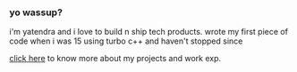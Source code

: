 ### yo wassup?

i'm yatendra and i love to build n ship tech products.
wrote my first piece of code when i was 15 using turbo c++ and haven't stopped since

[click here](https://yatendrakumar.com/) to know more about my projects and work exp.
